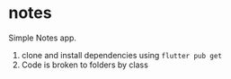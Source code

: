 # notes

Simple Notes app.

1. clone and install dependencies using ```flutter pub get```
2. Code is broken to folders by class